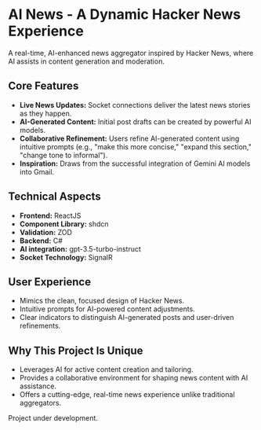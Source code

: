 # AI News - A Dynamic Hacker News Experience

A real-time, AI-enhanced news aggregator inspired by Hacker News, where AI assists in content generation and moderation.

## Core Features

* **Live News Updates:** Socket connections deliver the latest news stories as they happen.
* **AI-Generated Content:**  Initial post drafts can be created by powerful AI models.
* **Collaborative Refinement:**  Users refine AI-generated content using intuitive prompts (e.g., "make this more concise," "expand this section," "change tone to informal").
* **Inspiration:** Draws from the successful integration of Gemini AI models into Gmail.

## Technical Aspects

* **Frontend:** ReactJS
* **Component Library:** shdcn
* **Validation:** ZOD
* **Backend:** C# 
* **AI integration:** gpt-3.5-turbo-instruct
* **Socket Technology:** SignalR

## User Experience

* Mimics the clean, focused design of Hacker News.
* Intuitive prompts for AI-powered content adjustments.
* Clear indicators to distinguish AI-generated posts and user-driven refinements.

## Why This Project Is Unique

* Leverages AI for active content creation and tailoring.
* Provides a collaborative environment for shaping news content with AI assistance.
* Offers a cutting-edge, real-time news experience unlike traditional aggregators.


Project under development.
